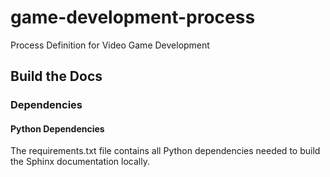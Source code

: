 # game-development-process
Process Definition for Video Game Development

## Build the Docs
### Dependencies
#### Python Dependencies
The requirements.txt file contains all Python dependencies needed to build the Sphinx documentation locally. 